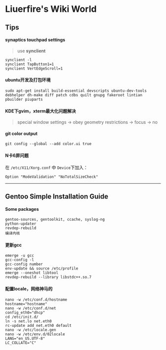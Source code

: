 Liuerfire's Wiki World
======================

Tips
----

#### synaptics touchpad settings
>use **synclient**

    synclient -l
    synclient TapButton1=1
    synclient VertEdgeScroll=1

#### ubuntu开发及打包环境
    sudo apt-get install build-essential devscripts ubuntu-dev-tools debhelper dh-make diff patch cdbs quilt gnupg fakeroot lintian pbuilder piuparts

#### KDE下gvim，xterm最大化问题解决
>special window settings -> obey geometry restrictions -> focus -> no
 

#### git color output
    git config --global --add color.ui true

#### N卡6屏问题
在 `/etc/X11/Xorg.conf` 中 `Device`下加入：

    Option "ModeValidation" "NoTotalSizeCheck"

***
 
Gentoo Simple Installation Guide
--------------------------------

#### Some packages
    gentoo-sources, gentoolkit, ccache, syslog-ng
    python-updater
    revdep-rebuild
    编译内核

#### 更新gcc
    emerge -u gcc
    gcc-config -l
    gcc-config number
    env-update && source /etc/profile
    emerge --oneshot libtool
    revdep-rebuild --library libstdc++.so.7

#### 配置locale，网络神马的
    nano -w /etc/conf.d/hostname
    hostname="hostname"
    nano -w /etc/conf.d/net
    config_eth0="dhcp"
    cd /etc/init.d/
    ln -s net.lo net.eth0
    rc-update add net.eth0 default
    nano -w /etc/locale.gen
    nano -w /etc/env.d/02locale
    LANG="en_US.UTF-8"
    LC_COLLATE="C"

